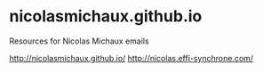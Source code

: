 # nicolasmichaux.github.io

Resources for Nicolas Michaux emails

http://nicolasmichaux.github.io/
http://nicolas.effi-synchrone.com/
